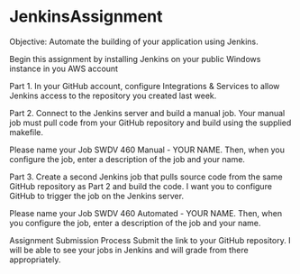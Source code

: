 # JenkinsAssignment
Objective: Automate the building of your application using Jenkins.

Begin this assignment by installing Jenkins on your public Windows instance in you AWS account

Part 1.
In your GitHub account, configure Integrations & Services to allow Jenkins access to the repository you created last week.

Part 2.
Connect to the Jenkins server and build a manual job. Your manual job must pull code from your GitHub repository and build using the supplied makefile.

Please name your Job SWDV 460 Manual - YOUR NAME. Then, when you configure the job, enter a description of the job and your name.

Part 3. 
Create a second Jenkins job that pulls source code from the same GitHub repository as Part 2 and build the code. I want you to configure GitHub to trigger the job on the Jenkins server.  

Please name your Job SWDV 460 Automated - YOUR NAME.  Then, when you configure the job, enter a description of the job and your name.

Assignment Submission Process
Submit the link to your GitHub repository. I will be able to see your jobs in Jenkins and will grade from there appropriately.
